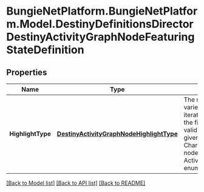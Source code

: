 # BungieNetPlatform.BungieNetPlatform.Model.DestinyDefinitionsDirectorDestinyActivityGraphNodeFeaturingStateDefinition
## Properties

Name | Type | Description | Notes
------------ | ------------- | ------------- | -------------
**HighlightType** | [**DestinyActivityGraphNodeHighlightType**](DestinyActivityGraphNodeHighlightType.md) | The node can be highlighted in a variety of ways - the game iterates through these and finds the first FeaturingState that is valid at the present moment given the Game, Account, and Character state, and renders the node in that state. See the ActivityGraphNodeHighlightType enum for possible values. | [optional] 

[[Back to Model list]](../README.md#documentation-for-models) [[Back to API list]](../README.md#documentation-for-api-endpoints) [[Back to README]](../README.md)

